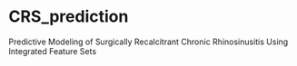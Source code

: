 # CRS_prediction
Predictive Modeling of Surgically Recalcitrant Chronic Rhinosinusitis Using Integrated Feature Sets
